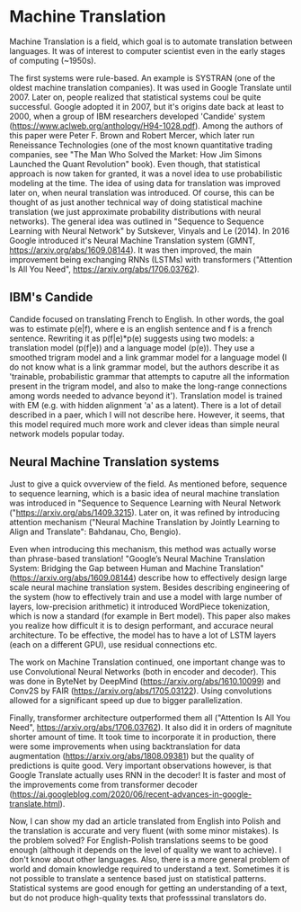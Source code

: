 # Machine Translation
Machine Translation is a field, which goal is to automate translation between languages. It was of interest to computer scientist even in the early stages of computing (~1950s).

The first systems were rule-based. An example is SYSTRAN (one of the oldest machine translation companies). It was used in Google Translate until 2007. Later on, people realized that statistical systems coul be quite successful. Google adopted it in 2007, but it's origins date back at least to 2000, when a group of IBM researchers developed 'Candide' system (https://www.aclweb.org/anthology/H94-1028.pdf). Among the authors of this paper were Peter F. Brown and Robert Mercer, which later run Reneissance Technologies (one of the most known quantitative trading companies, see "The Man Who Solved the Market: How Jim Simons Launched the Quant Revolution" book). Even though, that statistical approach is now taken for granted, it was a novel idea to use probabilistic modeling at the time. The idea of using data for translation was improved later on, when neural translation was introduced. Of course, this can be thought of as just another technical way of doing statistical machine translation (we just approximate probability distributions with neural networks). The general idea was outlined in "Sequence to Sequence Learning with Neural Network" by Sutskever, Vinyals and Le (2014). In 2016 Google introduced it's Neural Machine Translation system (GMNT, https://arxiv.org/abs/1609.08144). It was then improved, the main improvement being exchanging RNNs (LSTMs) with transformers ("Attention Is All You Need", https://arxiv.org/abs/1706.03762).

## IBM's Candide
Candide focused on translating French to English. In other words, the goal was to estimate p(e|f), where e is an english sentence and f is a french sentence. Rewriting it as p(f|e)*p(e) suggests using two models: a translation model (p(f|e)) and a language model (p(e)). They use a smoothed trigram model and a link grammar model for a language model (I do not know what is a link grammar model, but the authors describe it as 'trainable, probabilistic grammar that attempts to caputre all the information present in the trigram model, and also to make the long-range connections among words needed to advance beyond it'). Translation model is trained with EM (e.g. with hidden alignment 'a' as a latent). There is a lot of detail described in a paer, which I will not describe here. However, it seems, that this model required much more work and clever ideas than simple neural network models popular today.

## Neural Machine Translation systems
Just to give a quick ovverview of the field. As mentioned before, sequence to sequence learning, which is a basic idea of neural machine translation was introduced in "Sequence to Sequence Learning with Neural Network ("https://arxiv.org/abs/1409.3215). Later on, it was refined by introducing attention mechanism ("Neural Machine Translation by Jointly Learning to Align and Translate": Bahdanau, Cho, Bengio). 

Even when introducing this mechanism, this method was actually worse than phrase-based translation! "Google’s Neural Machine Translation System: Bridging the Gap between Human and Machine Translation" (https://arxiv.org/abs/1609.08144) describe how to effectively design large scale neural machine translation system. Besides describing engineering of the system (how to effectively train and use a model with large number of layers, low-precision arithmetic) it introduced WordPiece tokenization, which is now a standard (for example in Bert model). This paper also makes you realize how difficult it is to design performant, and accurace neural architecture. To be effective, the model has to have a lot of LSTM layers (each on a different GPU), use residual connections etc. 

The work on Machine Translation continued, one important change was to use Convolutional Neural Networks (both in encoder and decoder). This was done in ByteNet by DeepMind (https://arxiv.org/abs/1610.10099) and Conv2S by FAIR (https://arxiv.org/abs/1705.03122). Using convolutions allowed for a significant speed up due to bigger parallelization.

Finally, transformer architecture outperformed them all ("Attention Is All You Need", https://arxiv.org/abs/1706.03762). It also did it in orders of magnitute shorter amount of time. It took time to incorporate it in production, there were some improvements when using backtranslation for data augmentation (https://arxiv.org/abs/1808.09381) but the quality of predictions is quite good. Very important observations however, is that Google Translate actually uses RNN in the decoder! It is faster and most of the improvements come from transformer decoder (https://ai.googleblog.com/2020/06/recent-advances-in-google-translate.html).

Now, I can show my dad an article translated from English into Polish and the translation is accurate and very fluent (with some minor mistakes). Is the problem solved? For English-Polish translations seems to be good enough (although it depends on the level of quality we want to achieve). I don't know about other languages. Also, there is a more general problem of world and domain knowledge required to understand a text. Sometimes it is not possible to translate a sentence based just on statistical patterns. Statistical systems are good enough for getting an understanding of a text, but do not produce high-quality texts that professsinal translators do.
